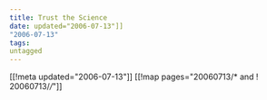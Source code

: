```yaml
---
title: Trust the Science
date: updated="2006-07-13"]]
"2006-07-13"
tags:
untagged
---
```

[[!meta updated="2006-07-13"]]
[[!map pages="20060713/* and ! 20060713/*/*"]]
